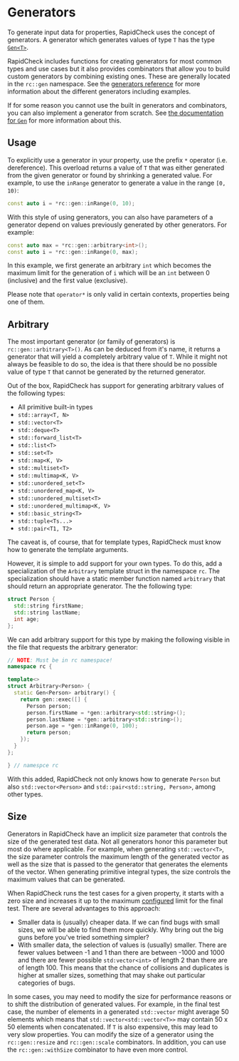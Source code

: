 Generators
==========
To generate input data for properties, RapidCheck uses the concept of generators. A generator which generates values of type `T` has the type [`Gen<T>`](Gen.md).

RapidCheck includes functions for creating generators for most common types and use cases but it also provides combinators that allow you to build custom generators by combining existing ones. These are generally located in the `rc::gen` namespace. See the [generators reference](generators_ref.md) for more information about the different generators including examples.

If for some reason you cannot use the built in generators and combinators, you can also implement a generator from scratch. See [the documentation for `Gen`](Gen.md) for more information about this.

## Usage ##
To explicitly use a generator in your property, use the prefix `*` operator (i.e. dereference). This overload returns a value of `T` that was either generated from the given generator or found by shrinking a generated value. For example, to use the `inRange` generator to generate a value in the range `[0, 10)`:

```C++
const auto i = *rc::gen::inRange(0, 10);
```

With this style of using generators, you can also have parameters of a generator depend on values previously generated by other generators. For example:

```C++
const auto max = *rc::gen::arbitrary<int>();
const auto i = *rc::gen::inRange(0, max);
```

In this example, we first generate an arbitrary `int` which becomes the maximum limit for the generation of `i` which will be an `int` between 0 (inclusive) and the first value (exclusive).

Please note that `operator*` is only valid in certain contexts, properties being one of them.

## Arbitrary ##
The most important generator (or family of generators) is `rc::gen::arbitrary<T>()`. As can be deduced from it's name, it returns a generator that will yield a completely arbitrary value of `T`. While it might not always be feasible to do so, the idea is that there should be no possible value of type `T` that cannot be generated by the returned generator.

Out of the box, RapidCheck has support for generating arbitrary values of the following types:

- All primitive built-in types
- `std::array<T, N>`
- `std::vector<T>`
- `std::deque<T>`
- `std::forward_list<T>`
- `std::list<T>`
- `std::set<T>`
- `std::map<K, V>`
- `std::multiset<T>`
- `std::multimap<K, V>`
- `std::unordered_set<T>`
- `std::unordered_map<K, V>`
- `std::unordered_multiset<T>`
- `std::unordered_multimap<K, V>`
- `std::basic_string<T>`
- `std::tuple<Ts...>`
- `std::pair<T1, T2>`

The caveat is, of course, that for template types, RapidCheck must know how to generate the template arguments.

However, it is simple to add support for your own types. To do this, add a specialization of the `Arbitrary` template struct in the namespace `rc`. The specialization should have a static member function named `arbitrary` that should return an appropriate generator. The the following type:

```C++
struct Person {
  std::string firstName;
  std::string lastName;
  int age;
};
```

We can add arbitrary support for this type by making the following visible in the file that requests the arbitrary generator:

```C++
// NOTE: Must be in rc namespace!
namespace rc {

template<>
struct Arbitrary<Person> {
  static Gen<Person> arbitrary() {
    return gen::exec([] {
      Person person;
      person.firstName = *gen::arbitrary<std::string>();
      person.lastName = *gen::arbitrary<std::string>();
      person.age = *gen::inRange(0, 100);
      return person;
    });
  }
};

} // namespce rc
```

With this added, RapidCheck not only knows how to generate `Person` but also `std::vector<Person>` and `std::pair<std::string, Person>`, among other types.

## Size ##
Generators in RapidCheck have an implicit size parameter that controls the size of the generated test data. Not all generators honor this parameter but most do where applicable. For example, when generating `std::vector<T>`, the size parameter controls the maximum length of the generated vector as well as the size that is passed to the generator that generates the elements of the vector. When generating primitive integral types, the size controls the maximum values that can be generated.

When RapidCheck runs the test cases for a given property, it starts with a zero size and increases it up to the maximum [configured](configuration.md) limit for the final test. There are several advantages to this approach:

- Smaller data is (usually) cheaper data. If we can find bugs with small sizes, we will be able to find them more quickly. Why bring out the big guns before you've tried something simpler?
- With smaller data, the selection of values is (usually) smaller. There are fewer values between -1 and 1 than there are between -1000 and 1000 and there are fewer possible `std:vector<int>` of length 2 than there are of length 100. This means that the chance of collisions and duplicates is higher at smaller sizes, something that may shake out particular categories of bugs.

In some cases, you may need to modify the size for performance reasons or to shift the distribution of generated values. For example, in the final test case, the number of elements in a generated `std::vector` might average 50 elements which means that `std::vector<std::vector<T>>` may contain 50 x 50 elements when concatenated. If `T` is also expensive, this may lead to very slow properties. You can modify the size of a generator using the `rc::gen::resize` and `rc::gen::scale` combinators. In addition, you can use the `rc::gen::withSize` combinator to have even more control.

